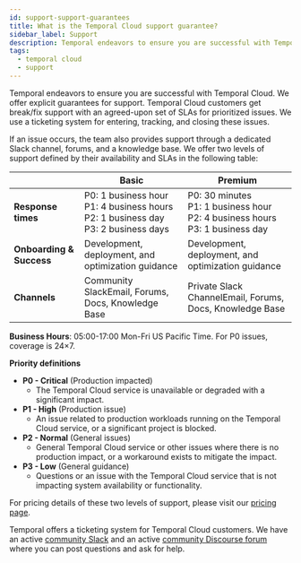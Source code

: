 ```yaml
---
id: support-support-guarantees
title: What is the Temporal Cloud support guarantee?
sidebar_label: Support
description: Temporal endeavors to ensure you are successful with Temporal Cloud. We offer explicit guarantees for support.
tags:
  - temporal cloud
  - support
---
```


Temporal endeavors to ensure you are successful with Temporal Cloud. We offer explicit guarantees for support.
Temporal Cloud customers get break/fix support with an agreed-upon set of SLAs for prioritized issues.
We use a ticketing system for entering, tracking, and closing these issues.

If an issue occurs, the team also provides support through a dedicated Slack channel, forums, and a knowledge base.
We offer two levels of support defined by their availability and SLAs in the following table:

|                          | **Basic**                                                                                      | **Premium**                                                                               |
| ------------------------ | ---------------------------------------------------------------------------------------------- | ----------------------------------------------------------------------------------------- |
| **Response times**       | P0: 1 business hour<br />P1: 4 business hours<br />P2: 1 business day<br />P3: 2 business days | P0: 30 minutes<br />P1: 1 business hour<br />P2: 4 business hours<br />P3: 1 business day |
| **Onboarding & Success** | Development, deployment, and optimization guidance                                             | Development, deployment, and optimization guidance                                        |
| **Channels**             | Community SlackEmail, Forums, Docs, Knowledge Base                                             | Private Slack ChannelEmail, Forums, Docs, Knowledge Base                                  |

**Business Hours**: 05:00-17:00 Mon-Fri US Pacific Time.
For P0 issues, coverage is 24×7.

**Priority definitions**

- **P0 - Critical** (Production impacted)
  - The Temporal Cloud service is unavailable or degraded with a significant impact.
- **P1 - High** (Production issue)
  - An issue related to production workloads running on the Temporal Cloud service, or a significant project is blocked.
- **P2 - Normal** (General issues)
  - General Temporal Cloud service or other issues where there is no production impact, or a workaround exists to mitigate the impact.
- **P3 - Low** (General guidance)
  - Questions or an issue with the Temporal Cloud service that is not impacting system availability or functionality.

For pricing details of these two levels of support, please visit our [pricing page](/cloud/pricing).

Temporal offers a ticketing system for Temporal Cloud customers.
We have an active [community Slack](https://temporalio.slack.com) and an active [community Discourse forum](https://community.temporal.io/) where you can post questions and ask for help.
